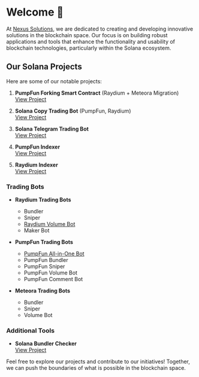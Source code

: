 # Welcome 👋

At [Nexus Solutions](https://github.com/NexusSoluOrg), we are dedicated to creating and developing innovative solutions in the blockchain space. Our focus is on building robust applications and tools that enhance the functionality and usability of blockchain technologies, particularly within the Solana ecosystem.

## Our Solana Projects

Here are some of our notable projects:

1. **PumpFun Forking Smart Contract** (Raydium + Meteora Migration)  
   [View Project](https://github.com/NexusSoluOrg/pumpfun-fork-smart-contract)

2. **Solana Copy Trading Bot** (PumpFun, Raydium)  
   [View Project](https://github.com/NexusSoluOrg/solana-copy-trading-bot)

3. **Solana Telegram Trading Bot**  
   [View Project](https://github.com/NexusSoluOrg/Solana-Telegram-Trading-Bot)

4. **PumpFun Indexer**  
   [View Project](https://github.com/NexusSoluOrg/PumpFun-Indexer)

5. **Raydium Indexer**  
   [View Project](https://github.com/NexusSoluOrg/Raydium-Indexer)

### Trading Bots

- **Raydium Trading Bots**
  - Bundler
  - Sniper
  - [Raydium Volume Bot](https://github.com/NexusSoluOrg/solana-raydium-volume-bot)
  - Maker Bot

- **PumpFun Trading Bots**
  - [PumpFun All-in-One Bot](https://github.com/NexusSoluOrg/pumpfun-trading-bot-all-in-one)
  - PumpFun Bundler
  - PumpFun Sniper
  - PumpFun Volume Bot
  - PumpFun Comment Bot

- **Meteora Trading Bots**
  - Bundler
  - Sniper
  - Volume Bot

### Additional Tools

- **Solana Bundler Checker**  
   [View Project](https://github.com/NexusSoluOrg/solana-bundler-checker)

Feel free to explore our projects and contribute to our initiatives! Together, we can push the boundaries of what is possible in the blockchain space.
